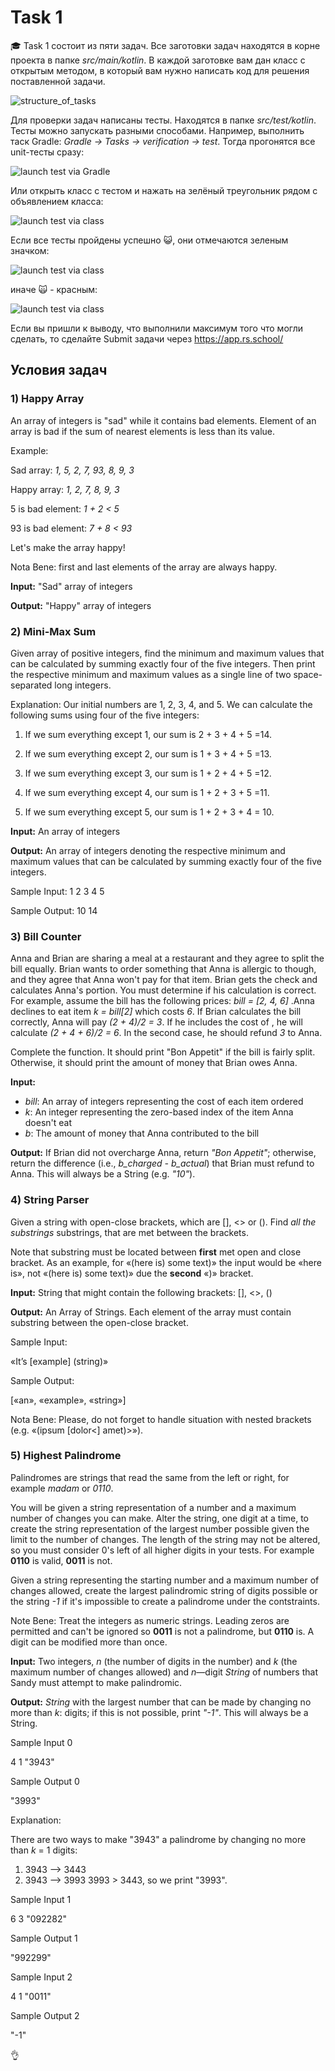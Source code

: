 # Task 1
:mortar_board: Task 1 состоит из пяти задач. Все заготовки задач находятся в корне проекта в папке *src/main/kotlin*. В каждой заготовке вам дан класс с открытым методом, в который вам нужно написать код для решения поставленной задачи.

<img alt="structure_of_tasks" src="/images/img_1.PNG" />

Для проверки задач написаны тесты. Находятся в папке *src/test/kotlin*. Тесты можно запускать разными способами. Например, выполнить таск Gradle: *Gradle -> Tasks -> verification -> test*. Тогда прогонятся все unit-тесты сразу:

<img alt="launch test via Gradle" src="/images/img_5.PNG" />

Или открыть класс с тестом и нажать на зелёный треугольник рядом с объявлением класса:

<img alt="launch test via class" src="/images/img_4.PNG" />

Если все тесты пройдены успешно :smiley_cat:, они отмечаются зеленым значком:

<img alt="launch test via class" src="/images/img_2.PNG" />

иначе :scream_cat: - красным:

<img alt="launch test via class" src="/images/img_3.PNG" />

Если вы пришли к выводу, что выполнили максимум того что могли сделать, то сделайте Submit задачи через 
https://app.rs.school/


## Условия задач

### 1) Happy Array

An array of integers is "sad" while it contains bad elements.
Element of an array is bad if the sum of nearest elements is less
than its value.

Example:

Sad array: *1, 5, 2, 7, 93, 8, 9, 3*

Happy array: *1, 2, 7, 8, 9, 3*

5 is bad element: *1 + 2 < 5*

93 is bad element: *7 + 8 < 93*

Let's make the array happy!

Nota Bene: first and last elements of the array are always happy. 

**Input:** "Sad" array of integers

**Output:** "Happy" array of integers


### 2) Mini-Max Sum

Given array of positive integers, find the minimum and maximum values that can
be calculated by summing exactly four of the five integers. Then print the
respective minimum and maximum values as a single line of two space-
separated long integers.

Explanation:
Our initial numbers are 1, 2, 3, 4, and 5. We can calculate the following sums
using four of the five integers:

1. If we sum everything except 1, our sum is 2 + 3 + 4 + 5 =14.

2. If we sum everything except 2, our sum is 1 + 3 + 4 + 5 =13.

3. If we sum everything except 3, our sum is 1 + 2 + 4 + 5 =12.

4. If we sum everything except 4, our sum is 1 + 2 + 3 + 5 =11.

5. If we sum everything except 5, our sum is 1 + 2 + 3 + 4 = 10.

**Input:** An array of integers

**Output:** An array of integers denoting the respective minimum
and maximum values that can be calculated by summing exactly four of the
five integers.

Sample Input: 1 2 3 4 5

Sample Output: 10 14


### 3) Bill Counter

Anna and Brian are sharing a meal at a restaurant and they agree to split the
bill equally. Brian wants to order something that Anna is allergic to though,
and they agree that Anna won't pay for that item. Brian gets the check and
calculates Anna's portion. You must determine if his calculation is correct.
For example, assume the bill has the following prices: *bill = [2, 4, 6]* .Anna
declines to eat item *k = bill[2]* which costs *6*. If Brian calculates the bill
correctly, Anna will pay *(2 + 4)/2 = 3*. If he includes the cost of , he will
calculate *(2 + 4 + 6)/2 = 6*. In the second case, he should refund *3* to Anna.

Complete the function. It should print "Bon Appetit" if the bill
is fairly split. Otherwise, it should print the amount of money that Brian
owes Anna.

**Input:**

 - *bill*: An array of integers representing the cost of each item ordered
 - *k*: An integer representing the zero-based index of the item Anna doesn't eat
 - *b*: The amount of money that Anna contributed to the bill

**Output:**
If Brian did not overcharge Anna, return *"Bon Appetit"*; otherwise, return
the difference (i.e., *b_charged - b_actual*) that Brian must refund to Anna. This will
always be a String (e.g. *"10"*).


### 4) String Parser

Given a string with open-close brackets, which are [], <> or (). Find *all the substrings*
substrings, that are met between the brackets.

Note that substring must be located between **first** met open and close
bracket. As an example, for «(here is) some text)» the input would be «here
is», not «(here is) some text)» due the **second** «)» bracket.

**Input:** String that might contain the following brackets: [], <>, ()

**Output:** An Array of Strings. Each element of the array must contain
substring between the open-close bracket.

Sample Input:

«It’s <an> [example] (string)»

Sample Output:

[«an», «example», «string»]

Nota Bene: Please, do not forget to handle situation with nested brackets (e.g.
«(ipsum [dolor<] amet)>»).


### 5) Highest Palindrome

Palindromes are strings that read the same from the left or right, for example *madam* or *0110*.

You will be given a string representation of a number and a maximum number of changes you can make.
Alter the string, one digit at a time, to create the string representation of the largest number possible
given the limit to the number of changes. The length of the string may not be altered, so you must
consider 0's left of all higher digits in your tests. For example **0110** is valid, **0011** is not.

Given a string representing the starting number and a maximum number of changes allowed, create the
largest palindromic string of digits possible or the string *-1* if it's impossible to create a palindrome under
the contstraints.

Note Bene: Treat the integers as numeric strings. Leading zeros are permitted and can't be ignored so **0011** is
not a palindrome, but **0110** is. A digit can be modified more than once.

**Input:**
Two integers, *n* (the number of digits in the number) and *k* (the
maximum number of changes allowed) and *n*—digit *String* of numbers that Sandy must attempt to make palindromic.

**Output:** *String* with the largest number that can be made by changing no more than *k*: digits; if this is
not possible, print *"-1"*. This will always be a String.

Sample Input 0 

4 1 "3943"

Sample Output 0

"3993"

Explanation:

There are two ways to make "3943" a palindrome by changing no more than *k* = 1 digits:
 1. 3943 —> 3443
 2. 3943 —> 3993
3993 > 3443, so we print "3993".

Sample Input 1

6 3 "092282"

Sample Output 1

"992299"

Sample Input 2

4 1 "0011"

Sample Output 2

"-1"

:ok_hand:
